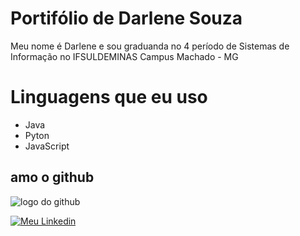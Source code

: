 # Portifólio de Darlene Souza

Meu nome é Darlene e sou graduanda no 4 período de Sistemas de Informação  no IFSULDEMINAS Campus Machado - MG

# Linguagens que eu uso

* Java
* Pyton
* JavaScript

## amo o github

![logo do github](https://media4.giphy.com/media/du3J3cXyzhj75IOgvA/giphy.gif?cid=ecf05e478yr5yvciqvfll1oh3modf0e29zwz8ke0i98gk5pp&rid=giphy.gif&ct=g)


[![Meu Linkedin](https://cdn-icons-png.flaticon.com/512/174/174857.png)](https://www.linkedin.com/in/darlene-s-l-souza-b4a8b9175/)
